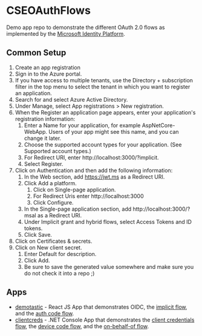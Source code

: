 # CSEOAuthFlows

Demo app repo to demonstrate the different OAuth 2.0 flows as implemented by the [Microsoft Identity Platform](https://docs.microsoft.com/en-us/azure/active-directory/develop/active-directory-v2-protocols).

## Common Setup

1. Create an app registration 
  1. Sign in to the Azure portal.
  2. If you have access to multiple tenants, use the Directory + subscription filter  in the top menu to select the tenant in which you want to register an application.
  3. Search for and select Azure Active Directory.
  4. Under Manage, select App registrations > New registration.
  5. When the Register an application page appears, enter your application's registration information:
     1. Enter a Name for your application, for example AspNetCore-WebApp. Users of your app might see this name, and you can change it later.
     2. Choose the supported account types for your application. (See Supported account types.)
     3. For Redirect URI, enter http://localhost:3000/?implicit.
     4. Select Register.
  6. Click on Authentication and then add the following information:
     1. In the Web section, add https://jwt.ms as a Redirect URI.
     2. Click Add a platform.
        1. Click on Single-page application.
        2. For Redirect Uris enter http://localhost:3000
        3. Click Configure.
     3. In the Single-page application section, add http://localhost:3000/?msal as a Redirect URI.
     4. Under Implicit grant and hybrid flows, select Access Tokens and ID tokens.
     5. Click Save.
  7. Click on Certificates & secrets.
  8. Click on New client secret.
     1. Enter Default for description.
     2. Click Add.
     3. Be sure to save the generated value somewhere and make sure you do not check it into a repo ;)

## Apps

- [demotastic](demotastic) - React JS App that demonstrates OIDC, the [implicit flow](https://docs.microsoft.com/en-us/azure/active-directory/develop/v2-oauth2-implicit-grant-flow), and the [auth code flow](https://docs.microsoft.com/en-us/azure/active-directory/develop/v2-oauth2-auth-code-flow).
- [clientcreds](clientcreds) - .NET Console App that demonstrates the [client credentials flow](https://docs.microsoft.com/en-us/azure/active-directory/develop/v2-oauth2-client-creds-grant-flow), the [device code flow](https://docs.microsoft.com/en-us/azure/active-directory/develop/v2-oauth2-device-code), and the [on-behalf-of flow](https://docs.microsoft.com/en-us/azure/active-directory/develop/v2-oauth2-on-behalf-of-flow).
